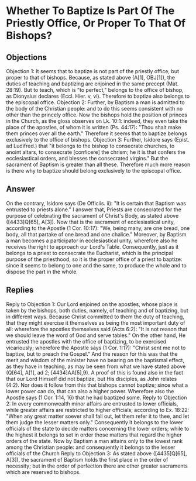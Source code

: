 # Whether To Baptize Is Part Of The Priestly Office, Or Proper To That Of Bishops?
## Objections
Objection 1: It seems that to baptize is not part of the priestly office, but proper to that of bishops. Because, as stated above (A[1], OBJ[1]), the duties of teaching and baptizing are enjoined in the same precept (Mat. 28:19). But to teach, which is "to perfect," belongs to the office of bishop, as Dionysius declares (Eccl. Hier. v, vi). Therefore to baptize also belongs to the episcopal office.
Objection 2: Further, by Baptism a man is admitted to the body of the Christian people: and to do this seems consistent with no other than the princely office. Now the bishops hold the position of princes in the Church, as the gloss observes on Lk. 10:1: indeed, they even take the place of the apostles, of whom it is written (Ps. 44:17): "Thou shalt make them princes over all the earth." Therefore it seems that to baptize belongs exclusively to the office of bishops.
Objection 3: Further, Isidore says (Epist. ad Ludifred.) that "it belongs to the bishop to consecrate churches, to anoint altars, to consecrate [conficere] the chrism; he it is that confers the ecclesiastical orders, and blesses the consecrated virgins." But the sacrament of Baptism is greater than all these. Therefore much more reason is there why to baptize should belong exclusively to the episcopal office.
## Answer
On the contrary, Isidore says (De Officiis. ii): "It is certain that Baptism was entrusted to priests alone."
I answer that, Priests are consecrated for the purpose of celebrating the sacrament of Christ's Body, as stated above ([4433]Q[65], A[3]). Now that is the sacrament of ecclesiastical unity, according to the Apostle (1 Cor. 10:17): "We, being many, are one bread, one body, all that partake of one bread and one chalice." Moreover, by Baptism a man becomes a participator in ecclesiastical unity, wherefore also he receives the right to approach our Lord's Table. Consequently, just as it belongs to a priest to consecrate the Eucharist, which is the principal purpose of the priesthood, so it is the proper office of a priest to baptize: since it seems to belong to one and the same, to produce the whole and to dispose the part in the whole.
## Replies
Reply to Objection 1: Our Lord enjoined on the apostles, whose place is taken by the bishops, both duties, namely, of teaching and of baptizing, but in different ways. Because Christ committed to them the duty of teaching, that they might exercise it themselves as being the most important duty of all: wherefore the apostles themselves said (Acts 6:2): "It is not reason that we should leave the word of God and serve tables." On the other hand, He entrusted the apostles with the office of baptizing, to be exercised vicariously; wherefore the Apostle says (1 Cor. 1:17): "Christ sent me not to baptize, but to preach the Gospel." And the reason for this was that the merit and wisdom of the minister have no bearing on the baptismal effect, as they have in teaching, as may be seen from what we have stated above (Q[64], A[1], ad 2; [4434]AA[5],9). A proof of this is found also in the fact that our Lord Himself did not baptize, but His disciples, as John relates (4:2). Nor does it follow from this that bishops cannot baptize; since what a lower power can do, that can also a higher power. Wherefore also the Apostle says (1 Cor. 1:14, 16) that he had baptized some.
Reply to Objection 2: In every commonwealth minor affairs are entrusted to lower officials, while greater affairs are restricted to higher officials; according to Ex. 18:22: "When any great matter soever shall fall out, let them refer it to thee, and let them judge the lesser matters only." Consequently it belongs to the lower officials of the state to decide matters concerning the lower orders; while to the highest it belongs to set in order those matters that regard the higher orders of the state. Now by Baptism a man attains only to the lowest rank among the Christian people: and consequently it belongs to the lesser officials of the Church
Reply to Objection 3: As stated above ([4435]Q[65], A[3]), the sacrament of Baptism holds the first place in the order of necessity; but in the order of perfection there are other greater sacraments which are reserved to bishops.